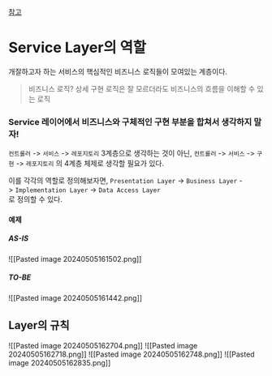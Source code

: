 [참고](https://sandcastle.tistory.com/m/84)
# Service Layer의 역할
개잘하고자 하는 서비스의 핵심적인 비즈니스 로직들이 모여있는 계층이다.
> 비즈니스 로직?
> 상세 구현 로직은 잘 모르더라도 비즈니스의 흐름을 이해할 수 있는 로직

### Service 레이어에서 비즈니스와 구체적인 구현 부분을 합쳐서 생각하지 말자!
`컨트롤러` -> `서비스` -> `레포지토리` 3계층으로 생각하는 것이 아닌,
`컨트롤러` -> `서비스` -> `구현` -> `레포지토리` 의 4계층 체제로 생각할 필요가 있다.

이를 각각의 역할로 정의해보자면,
`Presentation Layer` -> `Business Layer` -> `Implementation Layer` -> `Data Access Layer`  
로 정의할 수 있다.

#### 예제
##### AS-IS
![[Pasted image 20240505161502.png]]
##### TO-BE
![[Pasted image 20240505161442.png]]

## Layer의 규칙
![[Pasted image 20240505162704.png]]
![[Pasted image 20240505162718.png]]
![[Pasted image 20240505162748.png]]
![[Pasted image 20240505162835.png]]
